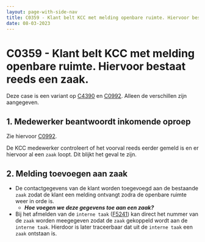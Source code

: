 ```yaml
---
layout: page-with-side-nav
title: C0359 - Klant belt KCC met melding openbare ruimte. Hiervoor bestaat reeds een zaak.
date: 08-03-2023
---
```


# C0359 - Klant belt KCC met melding openbare ruimte. Hiervoor bestaat reeds een zaak.

Deze case is een variant op [C4390](./0992.md) en [C0992](./0992.md). Alleen de verschillen zijn aangegeven.

## 1. Medewerker beantwoordt inkomende oproep

Zie hiervoor [C0992](./0992.md).

De KCC medewerker controleert of het voorval reeds eerder gemeld is en er hiervoor al een `zaak` loopt. 
Dit blijkt het geval te zijn.

## 2. Melding toevoegen aan zaak

- De contactgegevens van de klant worden toegevoegd aan de bestaande `zaak` zodat de klant een melding ontvangt zodra de openbare ruimte weer in orde is.
    - ___Hoe voegen we deze gegevens toe aan een zaak?___
- Bij het afmelden van de `interne taak` ([F5241](./5241.md)) kan direct het nummer van de `zaak` worden meegegeven zodat de `zaak` gekoppeld wordt aan de `interne taak`. Hierdoor is later traceerbaar dat uit de `interne taak` een `zaak` ontstaan is.
